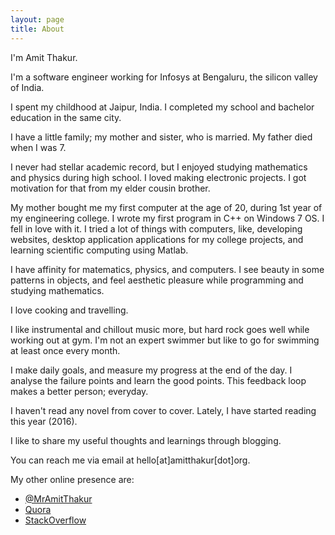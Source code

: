 ```yaml
---
layout: page
title: About
---
```


I'm Amit Thakur.

I'm a software engineer working for Infosys at Bengaluru, the silicon valley of India.

I spent my childhood at Jaipur, India. I completed my school and bachelor education in the same city.

I have a little family; my mother and sister, who is married. My father died when I was 7.

I never had stellar academic record, but I enjoyed studying mathematics and physics during high school. 
I loved making electronic projects. I got motivation for that from my elder cousin brother.

My mother bought me my first computer at the age of 20, during 1st year of my engineering college.
I wrote my first program in C++ on Windows 7 OS. I fell in love with it.
I tried a lot of things with computers, like, developing websites, desktop application applications 
for my college projects, and learning scientific computing using Matlab. 

I have affinity for matematics, physics, and computers. I see beauty in some patterns in objects, 
and feel aesthetic pleasure while programming and studying mathematics.

I love cooking and travelling.

I like instrumental and chillout music more, but hard rock goes well while working out at gym.
I'm not an expert swimmer but like to go for swimming at least once every month.

I make daily goals, and measure my progress at the end of the day.
I analyse the failure points and learn the good points. This feedback loop makes a better person; everyday.

I haven't read any novel from cover to cover. Lately, I have started reading this year (2016).

I like to share my useful thoughts and learnings through blogging.

You can reach me via email at hello[at]amitthakur[dot]org.

My other online presence are:

* [@MrAmitThakur](https://twitter.com/MrAmitThakur)
* [Quora](https://www.quora.com/profile/Amit-Thakur-144)
* [StackOverflow](http://stackoverflow.com/users/3513215/livewire)

